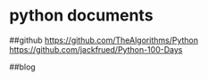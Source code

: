 # python documents

##github 
https://github.com/TheAlgorithms/Python
https://github.com/jackfrued/Python-100-Days

##blog

